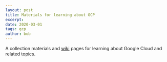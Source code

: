 ```yaml
---
layout: post
title: Materials for learning about GCP 
excerpt: 
date: 2020-03-01
tags: gcp
author: bob
---
```


A collection materials and [wiki](https://github.com/bobbae/gcp/wiki) pages for learning about Google Cloud and related topics. 

